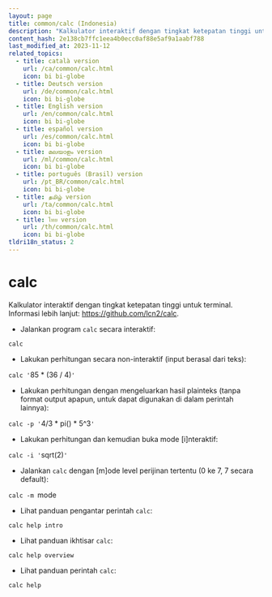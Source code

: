 ```yaml
---
layout: page
title: common/calc (Indonesia)
description: "Kalkulator interaktif dengan tingkat ketepatan tinggi untuk terminal."
content_hash: 2e138cb7ffc1eea4b0ecc0af88e5af9a1aabf788
last_modified_at: 2023-11-12
related_topics:
  - title: català version
    url: /ca/common/calc.html
    icon: bi bi-globe
  - title: Deutsch version
    url: /de/common/calc.html
    icon: bi bi-globe
  - title: English version
    url: /en/common/calc.html
    icon: bi bi-globe
  - title: español version
    url: /es/common/calc.html
    icon: bi bi-globe
  - title: മലയാളം version
    url: /ml/common/calc.html
    icon: bi bi-globe
  - title: português (Brasil) version
    url: /pt_BR/common/calc.html
    icon: bi bi-globe
  - title: தமிழ் version
    url: /ta/common/calc.html
    icon: bi bi-globe
  - title: ไทย version
    url: /th/common/calc.html
    icon: bi bi-globe
tldri18n_status: 2
---
```

# calc

Kalkulator interaktif dengan tingkat ketepatan tinggi untuk terminal.
Informasi lebih lanjut: <https://github.com/lcn2/calc>.

- Jalankan program `calc` secara interaktif:

`calc`

- Lakukan perhitungan secara non-interaktif (input berasal dari teks):

`calc '`<span class="tldr-var badge badge-pill bg-dark-lm bg-white-dm text-white-lm text-dark-dm font-weight-bold">85 * (36 / 4)</span>`'`

- Lakukan perhitungan dengan mengeluarkan hasil plainteks (tanpa format output apapun, untuk dapat digunakan di dalam perintah lainnya):

`calc -p '`<span class="tldr-var badge badge-pill bg-dark-lm bg-white-dm text-white-lm text-dark-dm font-weight-bold">4/3 * pi() * 5^3</span>`'`

- Lakukan perhitungan dan kemudian buka mode [i]nteraktif:

`calc -i '`<span class="tldr-var badge badge-pill bg-dark-lm bg-white-dm text-white-lm text-dark-dm font-weight-bold">sqrt(2)</span>`'`

- Jalankan `calc` dengan [m]ode level perijinan tertentu (0 ke 7, 7 secara default):

`calc -m `<span class="tldr-var badge badge-pill bg-dark-lm bg-white-dm text-white-lm text-dark-dm font-weight-bold">mode</span>

- Lihat panduan pengantar perintah `calc`:

`calc help intro`

- Lihat panduan ikhtisar `calc`:

`calc help overview`

- Lihat panduan perintah `calc`:

`calc help`
